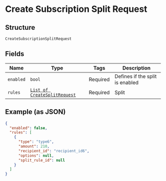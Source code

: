 
# Create Subscription Split Request

## Structure

`CreateSubscriptionSplitRequest`

## Fields

| Name | Type | Tags | Description |
|  --- | --- | --- | --- |
| `enabled` | `bool` | Required | Defines if the split is enabled |
| `rules` | [`List of CreateSplitRequest`](../../doc/models/create-split-request.md) | Required | Split |

## Example (as JSON)

```json
{
  "enabled": false,
  "rules": [
    {
      "type": "type6",
      "amount": 210,
      "recipient_id": "recipient_id6",
      "options": null,
      "split_rule_id": null
    }
  ]
}
```

